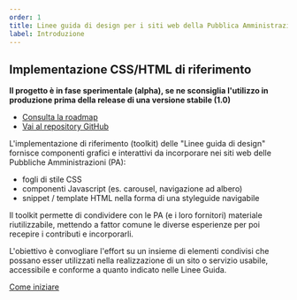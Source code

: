 ```yaml
---
order: 1
title: Linee guida di design per i siti web della Pubblica Amministrazione
label: Introduzione
---
```


## Implementazione CSS/HTML di riferimento

**Il progetto è in fase sperimentale (alpha), se ne sconsiglia l'utilizzo in produzione
prima della release di una versione stabile (1.0)**

- [Consulta la roadmap](docs/roadmap)
- [Vai al repository GitHub](https://github.com/italia-it/ita-web-toolkit)

L'implementazione di riferimento (toolkit) delle "Linee guida di design"
fornisce componenti grafici e interattivi da incorporare
nei siti web delle Pubbliche Amministrazioni (PA):

- fogli di stile CSS
- componenti Javascript (es. carousel, navigazione ad albero)
- snippet / template HTML nella forma di una styleguide navigabile

Il toolkit permette di condividere con le PA (e i loro fornitori)
materiale riutilizzabile, mettendo a fattor comune le diverse esperienze
per poi recepire i contributi e incorporarli.

L'obiettivo è convogliare l'effort su un insieme di elementi condivisi
che possano esser utilizzati nella realizzazione di un sito
o servizio usabile, accessibile e conforme a quanto indicato nelle Linee Guida.

[Come iniziare](docs/come-iniziare)
